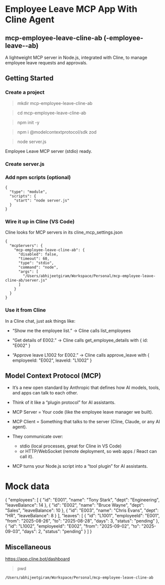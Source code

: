 # Employee Leave MCP App With Cline Agent

## mcp-employee-leave-cline-ab (<domain>-employee-leave-<client>-ab)
A lightweight MCP server in Node.js, integrated with Cline, to manage employee leave requests and approvals.

## Getting Started

### Create a project

> mkdir mcp-employee-leave-cline-ab

> cd mcp-employee-leave-cline-ab

> npm init -y

> npm i @modelcontextprotocol/sdk zod

> node server.js

Employee Leave MCP server (stdio) ready.

### Create server.js

### Add npm scripts (optional)

```
{
  "type": "module",
  "scripts": {
    "start": "node server.js"
  }
}
```

### Wire it up in Cline (VS Code)

Cline looks for MCP servers in its cline_mcp_settings.json

```
{
  "mcpServers": {
    "mcp-employee-leave-cline-ab": {
      "disabled": false,
      "timeout": 60,
      "type": "stdio",
      "command": "node",
      "args": [
        "/Users/abhijeetgiram/Workspace/Personal/mcp-employee-leave-cline-ab/server.js"
      ]
    }
  }
}
```

### Use it from Cline

In a Cline chat, just ask things like:

- “Show me the employee list.” → Cline calls list_employees

- “Get details of E002.” → Cline calls get_employee_details with { id: "E002" }

- “Approve leave L1002 for E002.” → Cline calls approve_leave with { employeeId: "E002", leaveId: "L1002" }

## Model Context Protocol (MCP)

- It’s a new open standard by Anthropic that defines how AI models, tools, and apps can talk to each other.

- Think of it like a “plugin protocol” for AI assistants.

- MCP Server = Your code (like the employee leave manager we built).

- MCP Client = Something that talks to the server (Cline, Claude, or any AI agent).

- They communicate over:

    - stdio (local processes, great for Cline in VS Code)
    - or HTTP/WebSocket (remote deployment, so web apps / React can call it).

- MCP turns your Node.js script into a “tool plugin” for AI assistants.


# Mock data

{
  "employees": [
    { "id": "E001", "name": "Tony Stark", "dept": "Engineering", "leaveBalance": 14 },
    { "id": "E002", "name": "Bruce Wayne", "dept": "Sales", "leaveBalance": 10 },
    { "id": "E003", "name": "Chris Evans", "dept": "HR", "leaveBalance": 8 }
  ],
  "leaves": [
    { "id": "L1001", "employeeId": "E001", "from": "2025-08-26", "to": "2025-08-28", "days": 3, "status": "pending" },
    { "id": "L1002", "employeeId": "E002", "from": "2025-09-02", "to": "2025-09-03", "days": 2, "status": "pending" }
  ]
}


## Miscellaneous

https://app.cline.bot/dashboard

> pwd

`/Users/abhijeetgiram/Workspace/Personal/mcp-employee-leave-cline-ab`
